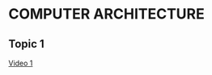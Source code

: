 # COMPUTER ARCHITECTURE


## Topic 1 
[Video 1](https://drive.google.com/file/d/1LkrOStJJeoOQ9Ewsl4S3NKCYboicG-As/view)
  
